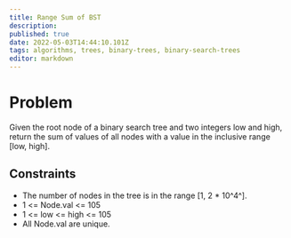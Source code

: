 ```yaml
---
title: Range Sum of BST
description: 
published: true
date: 2022-05-03T14:44:10.101Z
tags: algorithms, trees, binary-trees, binary-search-trees
editor: markdown
---
```


# Problem
Given the root node of a binary search tree and two integers low and high, return the sum of values of all nodes with a value in the inclusive range [low, high].

## Constraints
- The number of nodes in the tree is in the range [1, 2 * 10^4^].
- 1 <= Node.val <= 105
- 1 <= low <= high <= 105
- All Node.val are unique.